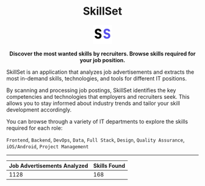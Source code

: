 <h1 align="center">SkillSet</h1>

<div align="center">
    <img src="./public/assets/icons/favicon.svg" width="10%" />
</div>

<p align="center"><b>Discover the most wanted skills by recruiters. Browse skills required for your job position.</b></p>

SkillSet is an application that analyzes job advertisements and extracts the most in-demand skills, technologies, and tools for different IT positions.

By scanning and processing job postings, SkillSet identifies the key competencies and technologies that employers and recruiters seek. This allows you to stay informed about industry trends and tailor your skill development accordingly.

You can browse through a variety of IT departments to explore the skills required for each role:

`Frontend`, `Backend`, `DevOps`, `Data`, `Full Stack`, `Design`, `Quality Assurance`, `iOS/Android`, `Project Management`

<hr />

<div align="center">

| **Job Advertisements Analyzed** | **Skills Found**  |
|---------------------------------|-------------------|
| 1128                            | 168               |

</div>